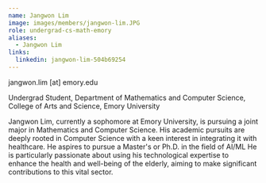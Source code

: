 ```yaml
---
name: Jangwon Lim
image: images/members/jangwon-lim.JPG
role: undergrad-cs-math-emory
aliases:
  - Jangwon Lim
links:
  linkedin: jangwon-lim-504b69254
---
```


jangwon.lim [at] emory.edu

Undergrad Student, Department of Mathematics and Computer Science, College of Arts and Science, Emory University

Jangwon Lim, currently a sophomore at Emory University, is pursuing a joint major in Mathematics and Computer Science. His academic pursuits are deeply rooted in Computer Science with a keen interest in integrating it with healthcare. He aspires to pursue a Master's or Ph.D. in the field of AI/ML He is particularly passionate about using his technological expertise to enhance the health and well-being of the elderly, aiming to make significant contributions to this vital sector.
